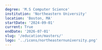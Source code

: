 ```yaml
---
degree: 'M.S Computer Science'
institution: 'Northeastern University'
location: 'Boston, MA'
startDate: '2024-09-01'
current: True
endDate: '2026-07-01'
slug: '/education/masters/'
logo: '../icons/northeasternuniversity.png'
---
```

